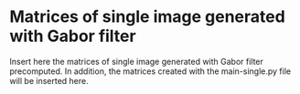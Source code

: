 # Matrices of single image generated with Gabor filter

Insert here the matrices of single image generated with Gabor filter precomputed.
In addition, the matrices created with the main-single.py file will be inserted here. 
